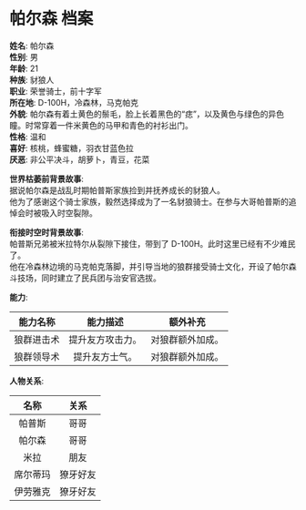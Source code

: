 # 帕尔森 档案

**姓名**: 帕尔森  
**性别**: 男  
**年龄**: 21  
**种族**: 豺狼人  
**职业**: 荣誉骑士，前十字军  
**所在地**: D-100H，冷森林，马克帕克  
**外貌**: 帕尔森有着土黄色的鬃毛，脸上长着黑色的“痣”，以及黄色与绿色的异色瞳。时常穿着一件米黄色的马甲和青色的衬衫出门。  
**性格**: 温和  
**喜好**: 核桃，蜂蜜糖，羽衣甘蓝色拉  
**厌恶**: 非公平决斗，胡萝卜，青豆，花菜  

**世界枯萎前背景故事**:  
据说帕尔森是战乱时期帕普斯家族捡到并抚养成长的豺狼人。  
他为了感谢这个骑士家族，毅然选择成为了一名豺狼骑士。在参与大哥帕普斯的追悼会时被吸入时空裂隙。

**衔接时空时背景故事**:  
帕普斯兄弟被米拉特尔从裂隙下接住，带到了 D-100H。此时这里已经有不少难民了。  
他在冷森林边境的马克帕克落脚，并引导当地的狼群接受骑士文化，开设了帕尔森斗技场，同时建立了民兵团与治安官选拔。

**能力**:

|能力名称|能力描述|额外补充|
|:---:|:---:|:---:|
|狼群进击术|提升友方攻击力。|对狼群额外加成。|
|狼群领导术|提升友方士气。|对狼群额外加成。|

**人物关系**:

|名称|关系|
|:---:|:---:|
|帕普斯|哥哥|
|帕尔森|哥哥|
|米拉|朋友|
|席尔蒂玛|獠牙好友|
|伊劳雅克|獠牙好友|

